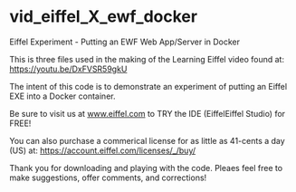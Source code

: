 # vid_eiffel_X_ewf_docker
Eiffel Experiment - Putting an EWF Web App/Server in Docker

This is three files used in the making of the Learning Eiffel video found at: https://youtu.be/DxFVSR59gkU

The intent of this code is to demonstrate an experiment of putting an Eiffel EXE into a Docker container.

Be sure to visit us at www.eiffel.com to TRY the IDE (EiffelEiffel Studio) for FREE!

You can also purchase a commerical license for as little as 41-cents a day (US) at: https://account.eiffel.com/licenses/_/buy/

Thank you for downloading and playing with the code. Pleaes feel free to make suggestions, offer comments, and corrections!
